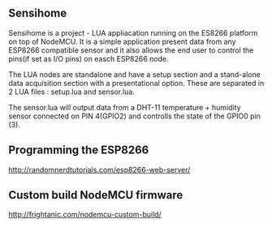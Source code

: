 Sensihome 
-------------------------------


Sensihome is a project - LUA appliacation running on the ES8266 platform 
on top of NodeMCU.
It is a simple application present data from any ESP8266 compatible sensor and it also allows the 
end user to control the pins(if set as I/O pins) on easch ESP8266 node.

The LUA nodes are standalone and have a setup section and a stand-alone data acquisition 
section with a presentational option. These are separated in 2 LUA files : setup.lua and sensor.lua.

The sensor.lua will output data from a DHT-11 temperature + humidity sensor connected on 
PIN 4(GPIO2) and controlls the state of the GPIO0 pin (3).

Programming the ESP8266 
-----------------------

http://randomnerdtutorials.com/esp8266-web-server/


Custom build NodeMCU firmware
---------------------------------------
http://frightanic.com/nodemcu-custom-build/



